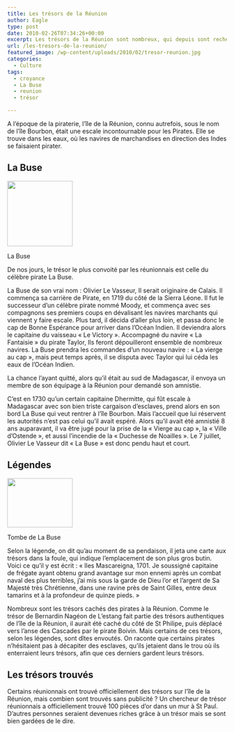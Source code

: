 ```yaml
---
title: Les trésors de la Réunion
author: Eagle
type: post
date: 2010-02-26T07:34:26+00:00
excerpt: Les trésors de la Réunion sont nombreux, qui depuis sont recherchés mais en vain.
url: /les-tresors-de-la-reunion/
featured_image: /wp-content/uploads/2010/02/tresor-reunion.jpg
categories:
  - Culture
tags:
  - croyance
  - La Buse
  - reunion
  - trésor

---
```

A l’époque de la piraterie, l’île de la Réunion, connu autrefois, sous le nom de l’île Bourbon, était une escale incontournable pour les Pirates. Elle se trouve dans les eaux, où les navires de marchandises en direction des Indes se faisaient pirater. 

## La Buse

<div id="attachment_671" style="width: 160px" class="wp-caption alignright">
  <img aria-describedby="caption-attachment-671" src="https://i0.wp.com/974attitude.fr/wp-content/uploads/2010/02/180px-Olivier_levasseur-150x150.jpg?resize=150%2C150" alt="" title="180px-Olivier_levasseur" width="150" height="150" class="size-thumbnail wp-image-671" data-recalc-dims="1" />
  
  <p id="caption-attachment-671" class="wp-caption-text">
    La Buse
  </p>
</div>


  
De nos jours, le trésor le plus convoité par les réunionnais est celle du célèbre pirate La Buse.
  
La Buse de son vrai nom : Olivier Le Vasseur, Il serait originaire de Calais. Il commença sa carrière de Pirate, en 1719 du côté de la Sierra Léone. Il fut le successeur d’un célèbre pirate nommé Moody, et commença avec ses compagnons ses premiers coups en dévalisant les navires marchants qui viennent y faire escale. Plus tard, il décida d’aller plus loin, et passa donc le cap de Bonne Espérance pour arriver dans l’Océan Indien. Il deviendra alors le capitaine du vaisseau « Le Victory ». Accompagné du navire « La Fantaisie » du pirate Taylor, Ils feront dépouilleront ensemble de nombreux navires. La Buse prendra les commandes d’un nouveau navire : « La vierge au cap », mais peut temps après, il se disputa avec Taylor qui lui céda les eaux de l’Océan Indien. 

La chance l’ayant quitté, alors qu’il était au sud de Madagascar, il envoya un membre de son équipage à la Réunion pour demandé son amnistie. 

C’est en 1730 qu’un certain capitaine Dhermitte, qui fût escale à Madagascar avec son bien triste cargaison d’esclaves, prend alors en son bord La Buse qui veut rentrer à l’île Bourbon. Mais l’accueil que lui réservent les autorités n&rsquo;est pas celui qu’il avait espéré. Alors qu’il avait été amnistié 8 ans auparavant, il va être jugé pour la prise de la « Vierge au cap », la « Ville d’Ostende », et aussi l’incendie de la « Duchesse de Noailles ». Le 7 juillet, Olivier Le Vasseur dit « La Buse » est donc pendu haut et court. 

## Légendes

<div id="attachment_672" style="width: 160px" class="wp-caption alignleft">
  <img aria-describedby="caption-attachment-672" src="https://i0.wp.com/974attitude.fr/wp-content/uploads/2010/02/images.jpg?resize=150%2C113" alt="" title="images" width="150" height="113" class="size-full wp-image-672" data-recalc-dims="1" />
  
  <p id="caption-attachment-672" class="wp-caption-text">
    Tombe de La Buse
  </p>
</div> Selon la légende, on dit qu’au moment de sa pendaison, il jeta une carte aux trésors dans la foule, qui indique l’emplacement de son plus gros butin. Voici ce qu’il y est écrit : « Iles Mascareigna, 1701. Je soussigné capitaine de frégate ayant obtenu grand avantage sur mon ennemi après un combat naval des plus terribles, j’ai mis sous la garde de Dieu l’or et l’argent de Sa Majesté très Chrétienne, dans une ravine près de Saint Gilles, entre deux tamarins et à la profondeur de quinze pieds. » 

Nombreux sont les trésors cachés des pirates à la Réunion. Comme le trésor de Bernardin Nagéon de L&rsquo;estang fait partie des trésors authentiques de l&rsquo;île de la Réunion, il aurait été caché du côté de St Philipe, puis déplacé vers l&rsquo;anse des Cascades par le pirate Boivin. Mais certains de ces trésors, selon les légendes, sont dîtes envoutés. On raconte que certains pirates n’hésitaient pas à décapiter des esclaves, qu’ils jetaient dans le trou où ils enterraient leurs trésors, afin que ces derniers gardent leurs trésors. 

## Les trésors trouvés

Certains réunionnais ont trouvé officiellement des trésors sur l&rsquo;île de la Réunion, mais combien sont trouvés sans publicité ? Un chercheur de trésor réunionnais a officiellement trouvé 100 pièces d&rsquo;or dans un mur à St Paul. D&rsquo;autres personnes seraient devenues riches grâce à un trésor mais se sont bien gardées de le dire.